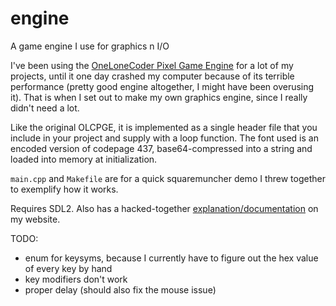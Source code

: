 # engine
A game engine I use for graphics n I/O

I've been using the [OneLoneCoder Pixel Game Engine](https://github.com/OneLoneCoder/olcPixelGameEngine) for a lot of my projects, until it one day crashed my computer because of its terrible performance (pretty good engine altogether, I might have been overusing it). That is when I set out to make my own graphics engine, since I really didn't need a lot.

Like the original OLCPGE, it is implemented as a single header file that you include in your project and supply with a loop function. The font used is an encoded version of codepage 437, base64-compressed into a string and loaded into memory at initialization.

`main.cpp` and `Makefile` are for a quick squaremuncher demo I threw together to exemplify how it works.

Requires SDL2. Also has a hacked-together [explanation/documentation](https://avethenoul.neocities.org/frave.html) on my website.

TODO:
- enum for keysyms, because I currently have to figure out the hex value of every key by hand
- key modifiers don't work
- proper delay (should also fix the mouse issue)
